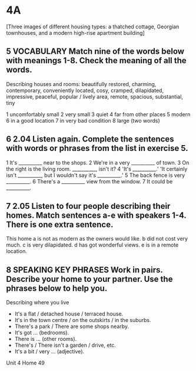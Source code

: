 # 4A

[Three images of different housing types: a thatched cottage, Georgian townhouses, and a modern high-rise apartment building]

## 5 VOCABULARY Match nine of the words below with meanings 1-8. Check the meaning of all the words.

Describing houses and rooms: beautifully restored, charming, contemporary, conveniently located, cosy, cramped, dilapidated, impressive, peaceful, popular / lively area, remote, spacious, substantial, tiny

1 uncomfortably small
2 very small
3 quiet
4 far from other places
5 modern
6 in a good location
7 in very bad condition
8 large (two words)

## 6 2.04 Listen again. Complete the sentences with words or phrases from the list in exercise 5.

1 It's __________ near to the shops.
2 We're in a very __________ of town.
3 On the right is the living room. __________, isn't it?
4 'It's __________.' 'It certainly isn't __________,
   but I wouldn't say it's __________.'
5 The back fence is very __________.
6 There's a __________ view from the window.
7 It could be __________.

## 7 2.05 Listen to four people describing their homes. Match sentences a-e with speakers 1-4. There is one extra sentence.

This home
a is not as modern as the owners would like.
b did not cost very much.
c is very dilapidated.
d has got wonderful views.
e is in a remote location.

## 8 SPEAKING KEY PHRASES Work in pairs. Describe your home to your partner. Use the phrases below to help you.

Describing where you live
- It's a flat / detached house / terraced house.
- It's in the town centre / on the outskirts / in the suburbs.
- There's a park / There are some shops nearby.
- It's got ... (bedrooms).
- There is ... (other rooms).
- There's / There isn't a garden / drive, etc.
- It's a bit / very ... (adjective).

Unit 4 Home 49